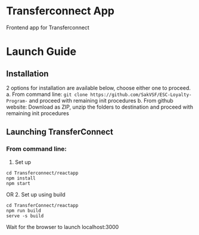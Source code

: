 # Transferconnect App
Frontend app for Transferconnect
# Launch Guide

## Installation
2 options for installation are available below, choose either one to proceed.
a. From command line: ```git clone https://github.com/SakVSF/ESC-Loyalty-Program-``` and proceed with remaining init procedures
b. From github website: Download as ZIP, unzip the folders to destination and proceed with remaining init procedures

## Launching TransferConnect
### From command line: 
1. Set up
```
cd Transferconnect/reactapp
npm install
npm start
```
OR 
2. Set up using build
```
cd TransferConnect/reactapp
npm run build
serve -s build
```
Wait for the browser to launch localhost:3000 
